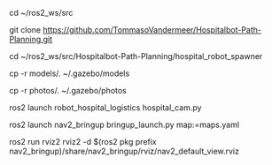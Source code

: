 cd ~/ros2_ws/src

git clone https://github.com/TommasoVandermeer/Hospitalbot-Path-Planning.git

cd ~/ros2_ws/src/Hospitalbot-Path-Planning/hospital_robot_spawner

cp -r models/. ~/.gazebo/models

cp -r photos/. ~/.gazebo/photos

ros2 launch robot_hospital_logistics hospital_cam.py

ros2 launch nav2_bringup bringup_launch.py map:=maps.yaml

ros2 run rviz2 rviz2 -d $(ros2 pkg prefix nav2_bringup)/share/nav2_bringup/rviz/nav2_default_view.rviz
